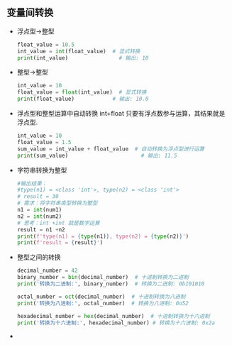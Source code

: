 ## 变量间转换

- 浮点型->整型

  ```python
  float_value = 10.5
  int_value = int(float_value)  # 显式转换
  print(int_value)  			  # 输出: 10
  ```

- 整型->整型

  ```python
  int_value = 10
  float_value = float(int_value)  # 显式转换
  print(float_value)  			# 输出: 10.0
  ```

- 浮点型和整型运算中自动转换 int+float 只要有浮点数参与运算，其结果就是浮点型.

  ```python
  int_value = 10
  float_value = 1.5
  sum_value = int_value + float_value  # 自动转换为浮点型进行运算
  print(sum_value)  		             # 输出: 11.5
  ```

- 字符串转换为整型

  ```python
  #输出结果：
  #type(n1) = <class 'int'>, type(n2) = <class 'int'>
  # result = 30
  # 需求：将字符串类型转换为整型
  n1 = int(num1)
  n2 = int(num2)
  # 思考：int +int 就是数学运算
  result = n1 +n2
  print(f'type(n1) = {type(n1)}, type(n2) = {type(n2)}')
  print(f'result = {result}')
  ```

  

- 整型之间的转换

  ```python
  decimal_number = 42
  binary_number = bin(decimal_number)  # 十进制转换为二进制
  print('转换为二进制:', binary_number)  # 转换为二进制: 0b101010
  
  octal_number = oct(decimal_number)  # 十进制转换为八进制
  print('转换为八进制:', octal_number)  # 转换为八进制: 0o52
  
  hexadecimal_number = hex(decimal_number)  # 十进制转换为十六进制
  print('转换为十六进制:', hexadecimal_number) # 转换为十六进制: 0x2a
  ```

  

- 

